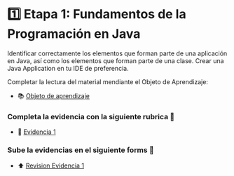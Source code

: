 # :one: Etapa 1: Fundamentos de la Programación en Java

Identificar correctamente los elementos que forman parte de una aplicación en Java, así como los elementos que forman parte de una clase.
Crear una Java Application en tu IDE de preferencia.

Completar la lectura del material mendiante el Objeto de Aprendizaje:

- :books: [Objeto de aprendizaje](http://ded.uanl.mx/CDIS/JAVA/etapa1/story_html5.html)

### Completa la evidencia con la siguiente rubrica :school_satchel:

- :notebook: [Evidencia 1](https://mega.nz/file/OagWEBYK#cUm24SJojk5om719XaKLaWGsLJhn9-Hkr9KPJqo84eo)

### Sube la evidencias en el siguiente forms :confetti_ball:

- :arrow_up: [Revision Evidencia 1](https://forms.office.com/Pages/ResponsePage.aspx?id=EZDKymp73kSGHwlaLKiDt-Bc110OKV1JhhMBmULhZ4tUN1ZXOTRaVVQ3QzQwWUg5SEpQVjVON0YzMS4u)